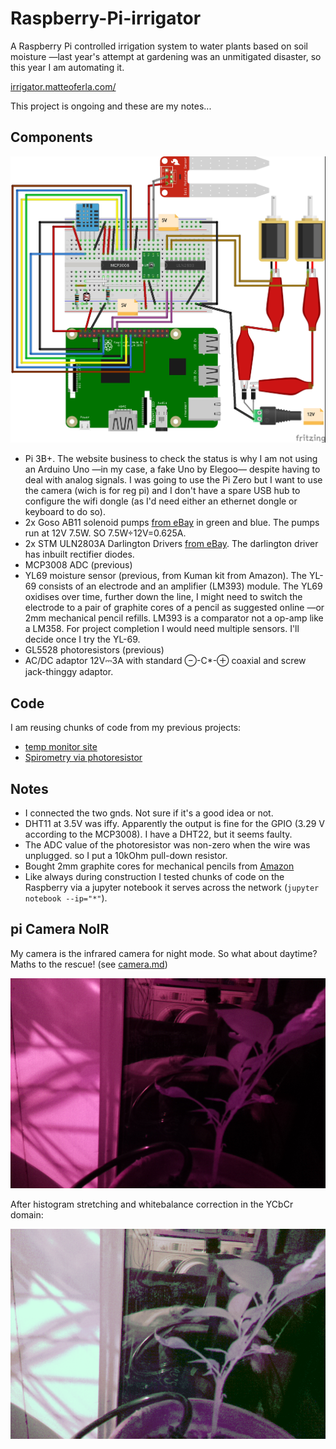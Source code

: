 # Raspberry-Pi-irrigator
A Raspberry Pi controlled irrigation system to water plants based on soil moisture
—last year's attempt at gardening was an unmitigated disaster, so this year I am automating it.

[irrigator.matteoferla.com/](http://irrigator.matteoferla.com/)

This project is ongoing and these are my notes...

## Components

![irrigator.jpg](irrigator.jpg)

* Pi 3B+. The website business to check the status is why I am not using an Arduino Uno —in my case, a fake Uno by Elegoo— despite having to deal with analog signals. I was going to use the Pi Zero but I want to use the camera (wich is for reg pi) and I don't have a spare USB hub to configure the wifi dongle (as I'd need either an ethernet dongle or keyboard to do so).
* 2x Goso AB11 solenoid pumps [from eBay](https://www.ebay.co.uk/itm/12V-Dosing-Pump-Peristaltic-Head-For-Aquarium-Lab-Analytical-Water-Arduino-DIY/202050095537) in green and blue. The pumps run at 12V 7.5W. SO 7.5W÷12V=0.625A.
* 2x STM ULN2803A Darlington Drivers [from eBay](https://www.ebay.co.uk/itm/ULN2803A-Darlington-Driver-TRANSISTOR-ARRAY-8-NPN-x-2-pcs/222622920820). The darlington driver has inbuilt rectifier diodes. 
* MCP3008 ADC (previous)
* YL69 moisture sensor (previous, from Kuman kit from Amazon). The YL-69 consists of an electrode and an amplifier (LM393) module. The YL69 oxidises over time, further down the line, I might need to switch the electrode to a pair of graphite cores of a pencil as suggested online —or 2mm mechanical pencil refills. LM393 is a comparator not a op-amp like a LM358. For project completion I would need multiple sensors. I'll decide once I try the YL-69.
* GL5528 photoresistors (previous)
* AC/DC adaptor 12V⎓3A with standard ⊖-C*-⊕ coaxial and screw jack-thinggy adaptor. 

## Code

I am reusing chunks of code from my previous projects:

* [temp monitor site](https://github.com/matteoferla/Temperature-moniting-website-via-Rasberry-Pi)
* [Spirometry via photoresistor](https://github.com/matteoferla/Spirometry_via_photoresistor)

## Notes

* I connected the two gnds. Not sure if it's a good idea or not.
* DHT11 at 3.5V was iffy. Apparently the output is fine for the GPIO (3.29 V according to the MCP3008). I have a DHT22, but it seems faulty.
* The ADC value of the photoresistor was non-zero when the wire was unplugged. so I put a 10kOhm pull-down resistor.
* Bought 2mm graphite cores for mechanical pencils from [Amazon](https://www.amazon.co.uk/gp/product/B0051OCJZ4/)
* Like always during construction I tested chunks of code on the Raspberry via a jupyter notebook it serves across the network (`jupyter notebook --ip="*"`). 

## pi Camera NoIR

My camera is the infrared camera for night mode.
So what about daytime? Maths to the rescue! (see [camera.md](camera.md))


![raw](images/raw.png)

After histogram stretching and whitebalance correction in the YCbCr domain:

![raw](images/eq_wb.png)

